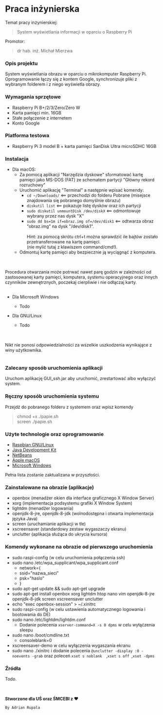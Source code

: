 # Praca inżynierska

Temat pracy inżynierskiej:
>System wyświetlania informacji w oparciu o Raspberry Pi

Promotor:
>dr hab. inż. Michał Mierzwa

### Opis projektu
System wyświetlania obrazu w oparciu o mikrokomputer Raspberry Pi.
Oprogramowanie łączy się z kontem Google, synchronizuje pliki z wybranym folderem i z niego wyświetla obrazy.

### Wymagania sprzętowe
+ Raspberry Pi B+/2/3/Zero/Zero W
+ Karta pamięci min. 16GB
+ Stałe połączenie z internetem
+  Konto Google

### Platforma testowa
+ Raspberry Pi 3 model B + karta pamięci SanDisk Ultra microSDHC 16GB

### Instalacja

+ Dla macOS:
	- Za pomocą aplikacji "Narzędzia dyskowe" sformatować kartę pamięci jako MS-DOS (FAT) ze schematem partycji "Główny rekord rozruchowy"
	- Uruchomić aplikację "Terminal" a następnie wpisać komendy:
		+ `cd ~/Downloads/` <== przechodzi do folderu Pobrane (misejsce znajdowania się pobranego domyślnie obrazu)
		+ `diskutil list` <== pokazuje listę dysków oraz ich partycji
		+ `sudo diskutil unmountDisk /dev/diskX` <== odmontowuje wybrany przez nas dysk "X"
		+ `sudo dd bs=1m if=obraz.img of=/dev/disk1` <== odtwarza obraz "obraz.img" na dysk "/dev/disk1". 		<br><br>Hint: za pomocą skrótu ctrl+t można sprawdzić ile bajtów zostało przetransferowane na kartę pamięci.  
		(nie mylić tutaj z klawiszem command/cmd!).
	- Odmontuj kartę pamięci aby bezpiecznie ją wyciągnąć z komputera.
		
<br><br>Procedura otwarzania może potrwać nawet parę godzin w zależności od zastosowanej karty pamięci, komputera, systemu operacyjnego oraz innych czynników zewnętrznych, poczekaj cierpliwie i nie odłączaj karty. <br> <br>

+ Dla Microsoft Windows
	- Todo

+ Dla GNU/Linux
	- Todo

<br><br> Nikt nie ponosi odpowiedzialności za wszelkie uszkodzenia wynikające z winy użytkownika. <br><br>

### Zalecany sposób uruchomienia aplikacji
Uruchom aplikację GUI_ssh.jar aby uruchomić, zrestartować albo wyłączyć system.

### Ręczny sposób uruchomienia systemu
Przejdź do pobranego folderu z systemem oraz wpisz komendy
> chmod +x ./papie.sh <br>
> screen ./papie.sh

### Użyte technologie oraz oprogramowanie
+ [Raspbian GNU/Linux](https://www.raspbian.org)
+ [Java Development Kit](http://www.oracle.com/technetwork/java/javase/downloads/index.html)
+ [NetBeans](https://netbeans.org)
+ [Apple macOS](https://www.apple.com)
+ [Microsoft Windows](https://www.microsoft.com/pl-pl/windows/)

Pełna lista zostanie zaktualizana w przyszłości.

### Zainstalowane na obrazie (aplikacje)
+ openbox (menadżer okien dla interface graficznego X Window Server)
+ xorg (implementacja podsystemu grafiki X Window System)
+ lightdm (menadżer logowania)
+ openjdk-8-jre, openjdk-8-jdk (wolnodostępna i otwarta implementacja języka Java)
+ screen (uruchamianie aplikacji w tle)
+ xscreensaver (standardowy zestaw wygaszaczy ekranu)
+ unclutter (aplikacja służąca do ukrycia kursora)

### Komendy wykonane na obrazie od pierwszego uruchomienia
+ sudo raspi-config (w celu uruchomienia połączenia ssh)
+ sudo nano /etc/wpa_supplicant/wpa_supplicant.conf
	- network={
	- 	ssid="nazwa_sieci"
	-  	psk="haslo"
	-   }
+ sudo apt-get update && sudo apt-get upgrade
+ sudo apt-get install openbox xorg lightdm htop nano vim openjdk-8-jre openjdk-8-jdk screen xscreensaver unclutter
+ echo "exec openbox-session" > ~/.xinitrc 
+ sudo raspi-config (w celu ustawienia automatycznego logowania i bootowania do DE)
+ sudo nano /etc/lightdm/lightdm.conf
	- Dodanie polecenia `xserver-command=X -s 0 dpms` w celu wyłąćzenia sleepu
+ sudo nano /boot/cmdline.txt
	- consoleblank=0
+  xscreensaver-demo w celu wyłączenia wygaszania ekranu
+  sudo nano ./xinitrc i dodanie polecenia `@unclutter -display :0 -noevents -grab` oraz poleceń `xset s noblank 
`,`xset s off `,`xset -dpms`

### Źródła

Todo.  


<br><br>
**Stworzone dla UŚ oraz ŚMCEBI z ♥**

``By Adrian Rupala``
